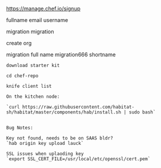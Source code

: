 https://manage.chef.io/signup

fullname
email
username


migration
migration

create org

migration full name
migration666 shortname

`download starter kit`

```
cd chef-repo

knife client list

On the kitchen node:

`curl https://raw.githubusercontent.com/habitat-sh/habitat/master/components/hab/install.sh | sudo bash`


Bug Notes:

Key not found, needs to be on SAAS bldr?
`hab origin key upload lauck`

SSL issues when uplaoding key
`export SSL_CERT_FILE=/usr/local/etc/openssl/cert.pem`